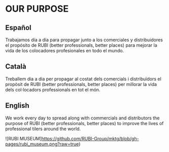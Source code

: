 # OUR PURPOSE

## Español 

Trabajamos día a día para propagar junto a los comerciales y distribuidores el propósito de RUBI (better professionals, better places) para mejorar la vida de los colocadores profesionales en todo el mundo.


## Català 

Treballem dia a dia per propagar al costat dels comercials i distribuïdors el propòsit de RUBI (better professionals, better places) per millorar la vida dels col·locadors professionals en tot el món.


## English 

We work every day to spread along with commercials and distributors the purpose of RUBI (better professionals, better places) to improve the lives of professional tilers around the world.

![RUBI MUSEUM]https://github.com/RUBI-Group/mktg/blob/gh-pages/rubi_museum.png?raw=true)
